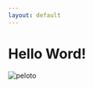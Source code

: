 ```yaml
---
layout: default
---
```

# Hello Word!

![peloto](https://github.com/RoboticsURJC-students/2019-phd-alberto-martin/blob/master/docs/logo.png)
